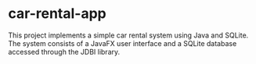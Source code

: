 # car-rental-app

This project implements a simple car rental system using Java and SQLite. The system consists of a JavaFX user interface and a SQLite database accessed through the JDBI library.
